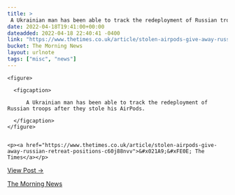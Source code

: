 ```yaml
---
title: > 
 A Ukrainian man has been able to track the redeployment of Russian troops after they stole his AirPods.
date: 2022-04-18T19:41:00+00:00
dateadded: 2022-04-18 22:40:41 -0400
link: "https://www.thetimes.co.uk/article/stolen-airpods-give-away-russian-retreat-positions-c60j88nvv"
bucket: The Morning News
layout: urlnote
tags: ["misc", "news"]
--- 
```




  
    
  

  
    <figure>
      
      <figcaption>
        
          A Ukrainian man has been able to track the redeployment of Russian troops after they stole his AirPods.
        
      </figcaption>
    </figure>

    
    <p><a href="https://www.thetimes.co.uk/article/stolen-airpods-give-away-russian-retreat-positions-c60j88nvv">&#x021A9;&#xFE0E; The Times</a></p>
    
  
  <p><a href="https://themorningnews.org/p/tracking-russians-with-airpods">View Post &rarr;</a></p>



 <!-- end excerpt --> 
<div class='bucket'><a class='internal-link' href='/buckets/the-morning-news'>The Morning News</a></div> 
